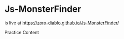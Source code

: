 # Js-MonsterFinder

 is live at https://zoro-diablo.github.io/Js-MonsterFinder/
 
 Practice Content
